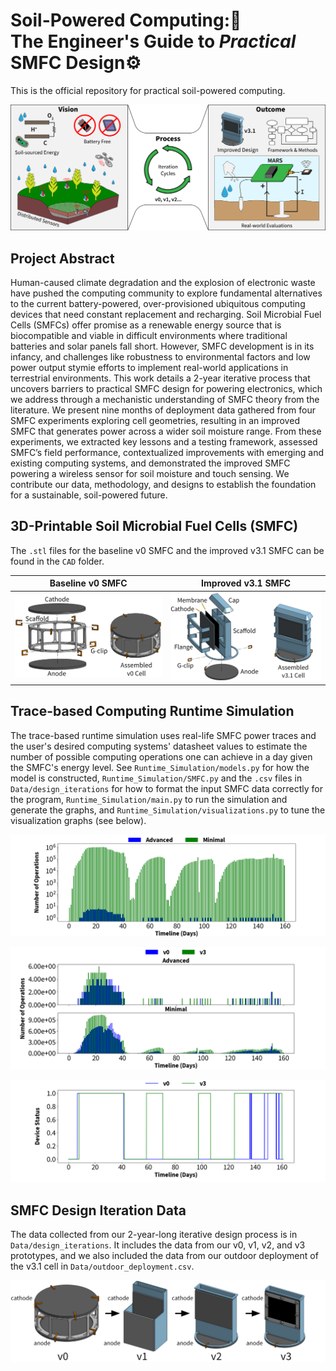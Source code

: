 # Soil-Powered Computing::seedling: <br> The Engineer's Guide to _Practical_ SMFC Design:gear:
This is the official repository for practical soil-powered computing.

<p align="center">
  <img src="/doc-images/MFC_Figure.png"/>
</p>

## Project Abstract
Human-caused climate degradation and the explosion of electronic waste have pushed the computing community to explore fundamental alternatives to the current battery-powered, over-provisioned ubiquitous computing devices that need constant replacement and recharging. Soil Microbial Fuel Cells (SMFCs) offer promise as a renewable energy source that is biocompatible and viable in difficult environments where traditional batteries and solar panels fall short. However, SMFC development is in its infancy, and challenges like robustness to environmental factors and low power output stymie efforts to implement real-world applications in terrestrial environments. This work details a 2-year iterative process that uncovers barriers to practical SMFC design for powering electronics, which we address through a mechanistic understanding of SMFC theory from the literature. We present nine months of deployment data gathered from four SMFC experiments exploring cell geometries, resulting in an improved SMFC that generates power across a wider soil moisture range. From these experiments, we extracted key lessons and a testing framework, assessed SMFC’s field performance, contextualized improvements with emerging and existing computing systems, and demonstrated the improved SMFC powering a wireless sensor for soil moisture and touch sensing. We contribute our data, methodology, and designs to establish the foundation for a sustainable, soil-powered future.

## 3D-Printable Soil Microbial Fuel Cells (SMFC)
The `.stl` files for the baseline v0 SMFC and the improved v3.1 SMFC can be found in the `CAD` folder.

Baseline v0 SMFC           |  Improved v3.1 SMFC
:-------------------------:|:-------------------------:
![](/doc-images/v0_Exploded.png)  |  ![](/doc-images/v3.1_Exploded.png)

## Trace-based Computing Runtime Simulation
The trace-based runtime simulation uses real-life SMFC power traces and the user's desired computing systems' datasheet values to estimate the number of possible computing operations one can achieve in a day given the SMFC's energy level. See `Runtime_Simulation/models.py` for how the model is constructed, `Runtime_Simulation/SMFC.py` and the `.csv` files in `Data/design_iterations` for how to format the input SMFC data correctly for the program, `Runtime_Simulation/main.py` to run the simulation and generate the graphs, and `Runtime_Simulation/visualizations.py` to tune the visualization graphs (see below).

<p align="center">
  <img src="/doc-images/Speculative_Design.png"/>
</p>

<p align="center">
  <img src="/doc-images/min_adv_subplots.png"/>
</p>

<p align="center">
  <img src="/doc-images/MARS_on_off.png"/>
</p>

## SMFC Design Iteration Data
The data collected from our 2-year-long iterative design process is in `Data/design_iterations`. It includes the data from our v0, v1, v2, and v3 prototypes, and we also included the data from our outdoor deployment of the v3.1 cell in `Data/outdoor_deployment.csv`.

<p align="center">
  <img src="/doc-images/design_iteration_final.png"/>
</p>
